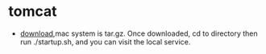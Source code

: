 # tomcat
- [download](https://tomcat.apache.org/download-80.cgi),mac system is tar.gz. Once downloaded, cd to directory then run ./startup.sh, and you can visit the local service.
